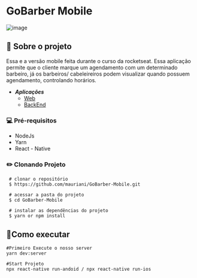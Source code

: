 # GoBarber Mobile

![image](https://user-images.githubusercontent.com/32397288/120811124-08ac4680-c522-11eb-9c99-7dc929554ddf.png)

## **🚀 Sobre o projeto**

 Essa e a versão mobile feita durante o curso da rocketseat. Essa aplicação permite que o cliente marque um agendamento com um determinado barbeiro, já os barbeiros/ cabeleireiros podem visualizar quando possuem agendamento, controlando horários.

- ***Aplicações***
    - [Web](https://github.com/mauriani/GoBarber-Web)
    - [BackEnd](https://github.com/mauriani/GoBarber-backend)

### 💻 **Pré-requisitos**

- NodeJs
- Yarn
- React - Native

### ✏️ Clonando Projeto

```
 # clonar o repositório
 $ https://github.com/mauriani/GoBarber-Mobile.git

 # acessar a pasta do projeto
 $ cd GoBarber-Mobile

 # instalar as dependências do projeto
 $ yarn or npm install

```

## 📲Como executar

```tsx
#Primeiro Execute o nosso server
yarn dev:server

#Start Projeto
npx react-native run-andoid / npx react-native run-ios
```
